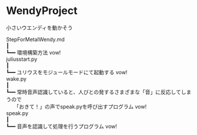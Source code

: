 # WendyProject
小さいウエンディを動かそう


StepForMetalWendy.md  
  ┃   
  ┗━━ 環境構築方法 vow!  
juliusstart.py  
  ┃  
  ┗━━ ユリウスをモジュールモードにて起動する vow!  
 wake.py  
  ┃  
  ┗━━ 常時音声認識していると、人びとの発するさまざまな「音」に反応してしまうので  
  　　「おきて！」の声でspeak.pyを呼び出すプログラム vow!  
 speak.py  
  ┃  
  ┗━━ 音声を認識して処理を行うプログラム vow!  
  



